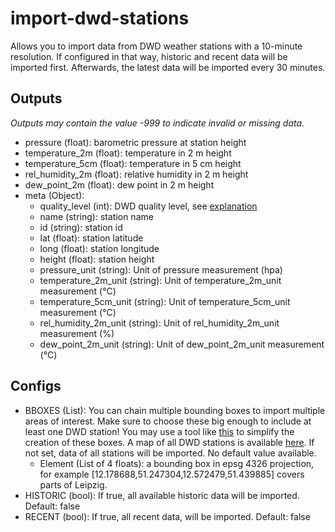 # import-dwd-stations

Allows you to import data from DWD weather stations with a 10-minute resolution. If configured in that way, historic and recent data will be imported first.
Afterwards, the latest data will be imported every 30 minutes.

## Outputs
*Outputs may contain the value -999 to indicate invalid or missing data.*
* pressure (float): barometric pressure at station height
* temperature_2m (float): temperature in 2 m height
* temperature_5cm (float): temperature in 5 cm height
* rel_humidity_2m (float): relative humidity in 2 m height
* dew_point_2m (float): dew point in 2 m height
* meta (Object): 
  + quality_level (int): DWD quality level, see [explanation](https://www.dwd.de/DE/leistungen/klimadatendeutschland/qualitaetsniveau.html)
  + name (string): station name
  + id (string): station id
  + lat (float): station latitude
  + long (float): station longitude
  + height (float): station height
  + pressure_unit (string): Unit of pressure measurement (hpa)
  + temperature_2m_unit (string): Unit of temperature_2m_unit measurement (°C)
  + temperature_5cm_unit (string): Unit of temperature_5cm_unit measurement (°C)
  + rel_humidity_2m_unit (string): Unit of rel_humidity_2m_unit measurement (%)
  + dew_point_2m_unit (string): Unit of dew_point_2m_unit measurement (°C)

## Configs
 * BBOXES (List): You can chain multiple bounding boxes to import multiple areas of interest. Make sure to choose these big enough to include at least one DWD station!
   You may use a tool like [this](http://bboxfinder.com/#51.294988,12.319794,51.370066,12.456779) to simplify the creation of these boxes.
   A map of all DWD stations is available [here](https://www.dwd.de/DE/leistungen/klimadatendeutschland/mnetzkarten/messnetz_tu.pdf?__blob=publicationFile&v=12).
   If not set, data of all stations will be imported. No default value available.
   +  Element (List of 4 floats): a bounding box in epsg 4326 projection, for example [12.178688,51.247304,12.572479,51.439885] covers parts of Leipzig.
 * HISTORIC (bool): If true, all available historic data will be imported. Default: false
 * RECENT (bool): If true, all recent data, will be imported. Default: false
